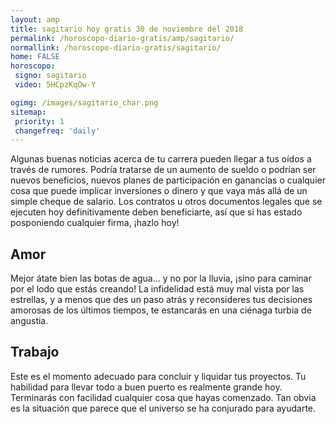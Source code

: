 ```yaml
---
layout: amp
title: sagitario hoy gratis 30 de noviembre del 2018 
permalink: /horoscopo-diario-gratis/amp/sagitario/
normallink: /horoscopo-diario-gratis/sagitario/
home: FALSE
horoscopo:
 signo: sagitario
 video: 5HCpzKqOw-Y

ogimg: /images/sagitario_char.png
sitemap:
 priority: 1
 changefreq: 'daily'
---
```



Algunas buenas noticias acerca de tu carrera pueden llegar a tus oídos a través de rumores. Podría tratarse de un aumento de sueldo o podrían ser nuevos beneficios, nuevos planes de participación en ganancias o cualquier cosa que puede implicar inversiones o dinero y que vaya más allá de un simple cheque de salario. Los contratos u otros documentos legales que se ejecuten hoy definitivamente deben beneficiarte, así que si has estado posponiendo cualquier firma, ¡hazlo hoy!

## Amor

Mejor átate bien las botas de agua... y no por la lluvia, ¡sino para caminar por el lodo que estás creando! La infidelidad está muy mal vista por las estrellas, y a menos que des un paso atrás y reconsideres tus decisiones amorosas de los últimos tiempos, te estancarás en una ciénaga turbia de angustia.

## Trabajo

Este es el momento adecuado para concluir y liquidar tus proyectos. Tu habilidad para llevar todo a buen puerto es realmente grande hoy. Terminarás con facilidad cualquier cosa que hayas comenzado. Tan obvia es la situación que parece que el universo se ha conjurado para ayudarte.